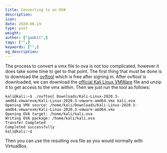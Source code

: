 ```yaml
---
title: Converting to an OVA
description:
icon:
date: 2020-06-19
type: post
weight:
author: ["gamb1t",]
tags: ["",]
keywords: ["",]
og_description:
---
```

The process to convert a vmx file to ova is not too complicated, however it does take some time to get to that point. The first thing that must be done is to download the [ovftool](https://code.vmware.com/web/tool/4.4.0/ovf) which is free after signing in. After ovftool is downloaded, we can download the [official Kali Linux VMWare](https://www.offensive-security.com/kali-linux-vm-vmware-virtualbox-image-download/) file and unzip it to get access to the vmx within. Then we just run the tool as follows:

```
kali@kali:~$ ./ovftool Downloads/Kali-Linux-2020.3-amd64.vmwarevm/Kali-Linux-2020.3-vmware-amd64.vmx kali.ova
Opening VMX source: /home/kali/Downloads/Kali-Linux-2020.3-amd64.vmwarevm/Kali-Linux-2020.3-vmware-amd64.vmx
Opening OVA target: /home/kali/kali.ova
Writing OVA package: /home/kali/kali.ova
Transfer Completed
Completed successfully
kali@kali:~$
```

Then you can use the resulting ova file as you would normally with VirtualBox.
